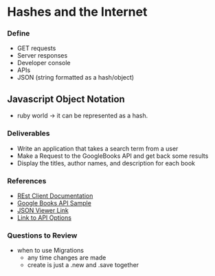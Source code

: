 # Hashes and the Internet

### Define
- GET requests
- Server responses
- Developer console
- APIs
- JSON (string formatted as a hash/object)

## Javascript Object Notation
- ruby world -> it can be represented as a hash.

### Deliverables
- Write an application that takes a search term from a user
- Make a Request to the GoogleBooks API and get back some results
- Display the titles, author names, and description for each book

### References
- [REst Client Documentation](https://github.com/rest-client/rest-client)
- [Google Books API Sample](https://www.googleapis.com/books/v1/volumes?q=ruby+programming)
- [JSON Viewer Link](https://chrome.google.com/webstore/detail/json-viewer/gbmdgpbipfallnflgajpaliibnhdgobh?hl=en-US)
- [Link to API Options](https://github.com/public-apis/public-apis)
### Questions to Review
- when to use Migrations
  - any time changes are made
  - create is just a .new and .save together
